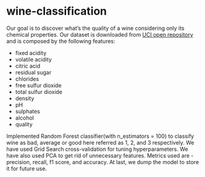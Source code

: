 # wine-classification
Our goal is to discover what’s the quality of a wine considering only its chemical properties.
Our dataset is downloaded from [UCI open repository](http://mlr.cs.umass.edu/ml/machine-learning-databases/wine-quality/winequality-red.csv) and is composed by the following features:
- fixed acidity
- volatile acidity
- citric acid
- residual sugar
- chlorides
- free sulfur dioxide
- total sulfur dioxide
- density
- pH
- sulphates
- alcohol
- quality

Implemented Random Forest classifier(with n_estimators = 100) to classify wine as bad, average or good here referred as 1, 2, and 3 respectively. We have used Grid Search cross-validation for tuning hyperparameters. We have also used PCA to get rid of unnecessary features. Metrics used are - precision, recall, f1 score, and accuracy. At last, we dump the model to store it for future use.
